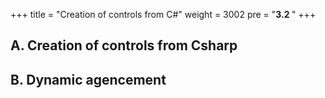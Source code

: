 +++
title = "Creation of controls from C#"
weight = 3002
pre = "<b>3.2 </b>"
+++


## A. Creation of controls from Csharp

## B. Dynamic agencement
